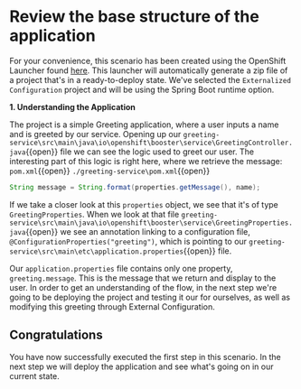# Review the base structure of the application

For your convenience, this scenario has been created using the OpenShift Launcher found [here](https://launch.openshift.io/launch/filtered-wizard/all). This launcher will automatically generate a zip file of a project that's in a ready-to-deploy state. We've selected the `Externalized Configuration` project and will be using the Spring Boot runtime option.


**1. Understanding the Application**

The project is a simple Greeting application, where a user inputs a name and is greeted by our service. Opening up our ``greeting-service\src\main\java\io\openshift\booster\service\GreetingController.java``{{open}} file we can see the logic used to greet our user. The interesting part of this logic is right here, where we retrieve the message:
``pom.xml``{{open}}
``./greeting-service\pom.xml``{{open}}
```java
String message = String.format(properties.getMessage(), name);
```

If we take a closer look at this `properties` object, we see that it's of type `GreetingProperties`. When we look at that file ``greeting-service\src\main\java\io\openshift\booster\service\GreetingProperties.java``{{open}} we see an annotation linking to a configuration file, `@ConfigurationProperties("greeting")`, which is pointing to our ``greeting-service\src\main\etc\application.properties``{{open}} file.

Our `application.properties` file contains only one property, `greeting.message`. This is the message that we return and display to the user. In order to get an understanding of the flow, in the next step we're going to be deploying the project and testing it our for ourselves, as well as modifying this greeting through External Configuration.


## Congratulations

You have now successfully executed the first step in this scenario. In the next step we will deploy the application and see what's going on in our current state.